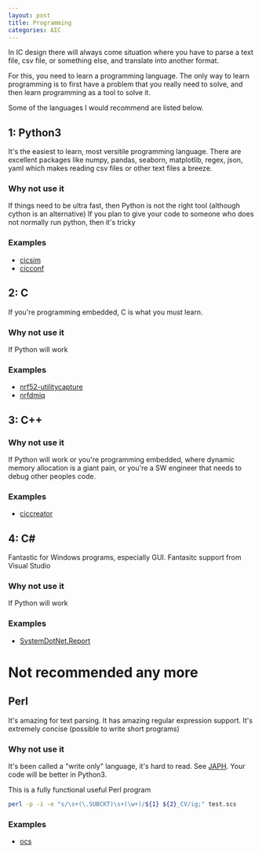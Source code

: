 ```yaml
---
layout: post
title: Programming 
categories: AIC
---
```


In IC design there will always come situation where you have to parse a text file, csv file, or something else, and translate into another format. 

For this, you need to learn a programming language.
The only way to learn programming is to first have a problem that you really need to solve, and then learn programming as a tool to solve it.

Some of the languages I would recommend are listed below.

## 1: Python3

It's the easiest to learn, most versitile programming language. There are excellent packages like numpy, pandas, seaborn, matplotlib, regex, json, yaml which makes reading csv files or other text files a breeze. 

### Why not use it
If things need to be ultra fast, then Python is not the right tool (although cython is an alternative) If you plan to give your code to someone who does not normally run python, then it's tricky

### Examples

- [cicsim](https://github.com/wulffern/cicsim)
- [cicconf](https://github.com/wulffern/cicconf)

## 2: C

If you're programming embedded, C is what you must learn.

### Why not use it

If Python will work

### Examples

- [nrf52-utilitycapture](https://github.com/wulffern/nrf52-utilitycapture)
- [nrfdmiq](https://github.com/wulffern/nrfdmiq) 

## 3: C++

### Why not use it
If Python will work or you're programming embedded, where dynamic memory allocation is a giant pain, or you're a SW engineer that needs to debug other peoples code. 

### Examples
- [ciccreator](https://github.com/wulffern/ciccreator)

## 4: C#
Fantastic for Windows programs, especially GUI. Fantasitc support from Visual Studio

### Why not use it
 If Python will work
 
### Examples
- [SystemDotNet.Report](https://github.com/wulffern/SystemDotNet.Report)

# Not recommended any more

## Perl

It's amazing for text parsing. It has amazing regular expression support. It's extremely concise (possible to write short programs) 

### Why not use it
It's been called a "write only" language, it's hard to read. See [JAPH](https://en.wikipedia.org/wiki/Just_another_Perl_hacker). Your code will be better in Python3. 

This is a fully functional useful Perl program

```bash
perl -p -i -e "s/\s+(\.SUBCKT)\s+(\w+)/${1} ${2}_CV/ig;" test.scs
```

### Examples
- [ocs](https://github.com/wulffern/ocs)